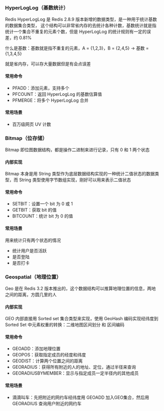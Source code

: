 ### HyperLogLog（基数统计）
Redis HyperLogLog 是 Redis 2.8.9 版本新增的数据类型，是一种用于统计基数的数据集合类型，
这个结构可以非常省内存的去统计各种计数，基数统计就是指统计一个集合不重复的元素个数，但是 HyperLogLog 的统计规则有一定的误差，约 0.81%

什么是基数：基数就是指不重复的元素，A = {1,2,3}，B = {2,4,5} -> 基数 = {1,3,4,5}

就是省内存，可以存大量数据但是有会点误差
#### 常用命令
- PFADD：添加元素，支持多个
- PFCOUNT：返回 HyperLogLog 的基数估算值
- PFMERGE：将多个 HyperLogLog 合并

#### 常用场景
- 百万级网页 UV 计数

### Bitmap（位存储）
Bitmap 即位图数据结构，都是操作二进制来进行记录，只有 0 和 1 两个状态

#### 内部实现
Bitmap 本身是用 String 类型作为底层数据结构实现的一种统计二值状态的数据类型，而 String 类型使用字节数组实现，刚好可以用来表示二值状态

#### 常用命令
- SETBIT：设置一个 bit 为 0 或 1
- GETBIT：获取 bit 的值
- BITCOUNT：统计 bit 为 0 的值

#### 常用场景
用来统计只有两个状态的情况
- 统计用户是否活跃
- 是否登陆
- 是否打卡

### Geospatial（地理位置）
Geo 是在 Redis 3.2 版本推出的，这个数据结构可以推算地理位置的信息，两地之间的距离，方圆几里的人

#### 内部实现
GEO 内部直接用 Sorted set 集合类型来实现，使用 GeoHash 编码实现经纬度到 Sorted Set 中元素权重的转换：二维地图区间划分 和 区间编码

#### 常用命令
- GEOADD：添加地理位置
- GEOPOS：获取指定成员的经度和纬度
- GEODIST：计算两个位置之间的距离
- GEORADIUS：获得所有附近的人的地址、定位，通过半径来查询
- GEORADIUSBYMEMBER：显示与指定成员一定半径内的其他成员

#### 常用场景
- 滴滴叫车：先把附近的网约车经纬度用 GEOADD 加入GEO集合，然后用 GEORADIUS 查询用户附近的网约车